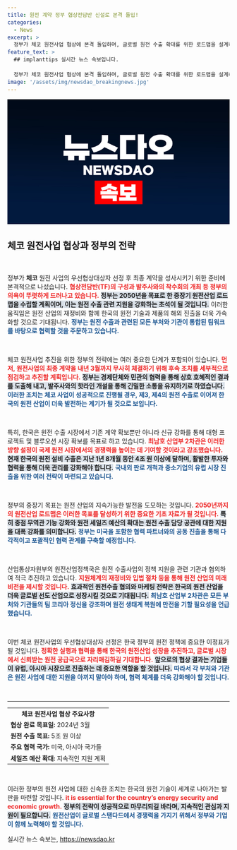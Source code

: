 ```yaml
---
title: 원전 계약 정부 협상전담반 신설로 본격 돌입!
categories:
  - News
excerpt: >
  정부가 체코 원전사업 협상에 본격 돌입하며, 글로벌 원전 수출 확대를 위한 로드맵을 설계하고 있다. 원전 생태계 복원을 목표로 5조 원 수출 목표와 유럽시장 진출도 가속화한다. 클릭하면 속보 확인!
feature_text: >
  ## implanttips 실시간 뉴스 속보입니다.

  정부가 체코 원전사업 협상에 본격 돌입하며, 글로벌 원전 수출 확대를 위한 로드맵을 설계하고 있다. 원전 생태계 복원을 목표로 5조 원 수출 목표와 유럽시장 진출도 가속화한다. 클릭하면 속보 확인!
image: '/assets/img/newsdao_breakingnews.jpg'
---
```


<p><img src="/assets/img/newsdao_breakingnews.jpg" alt="implanttips 속보" /></p>

<h2 data-ke-size="size26">체코 원전사업 협상과 정부의 전략</h2>

<p data-ke-size="size16">&nbsp;</p>

<p>정부가 <b>체코</b> 원전 사업의 우선협상대상자 선정 후 최종 계약을 성사시키기 위한 준비에 본격적으로 나섰습니다. <b><span style="color: #ee2323;">협상전담반(TF)의 구성과 발주사와의 착수회의 개최 등 정부의 의욕이 뚜렷하게 드러나고 있습니다.</span></b> <b><span style="background-color: #21538527;">정부는 2050년을 목표로 한 중장기 원전산업 로드맵을 수립할 계획이며, 이는 원전 수출 관련 지원을 강화하는 초석이 될 것입니다.</span></b> 이러한 움직임은 원전 산업의 재정비와 함께 한국의 원전 기술과 제품의 해외 진출을 더욱 가속화할 것으로 기대됩니다. <b><span style="color: #1a5490;">정부는 원전 수출과 관련된 모든 부처와 기관이 통합된 팀워크를 바탕으로 협력할 것을 주문하고 있습니다.</span></b> </p>

<p data-ke-size="size16">&nbsp;</p>

<p>체코 원전사업 추진을 위한 정부의 전략에는 여러 중요한 단계가 포함되어 있습니다. <b><span style="color: #ee2323;">먼저, 원전사업의 최종 계약을 내년 3월까지 무사히 체결하기 위해 후속 조치를 세부적으로 점검하고 추진할 계획입니다.</span></b> <b><span style="background-color: #21538527;">정부는 경제단체와 민관의 협력을 통해 상호 호혜적인 결과를 도출해 내고, 발주사와의 핫라인 개설을 통해 긴밀한 소통을 유지하기로 하였습니다.</span></b> <b><span style="color: #1a5490;">이러한 조치는 체코 사업이 성공적으로 진행될 경우, 제3, 제4의 원전 수출로 이어져 한국의 원전 산업이 더욱 발전하는 계기가 될 것으로 보입니다.</span></b> </p>

<p data-ke-size="size16">&nbsp;</p>

<p>특히, 한국은 원전 수출 시장에서 기존 계약 확보뿐만 아니라 신규 강화를 통해 대형 프로젝트 및 블루오션 시장 확보를 목표로 하고 있습니다. <b><span style="color: #ee2323;">최남호 산업부 2차관은 이러한 방향 설정이 국제 원전 시장에서의 경쟁력을 높이는 데 기여할 것이라고 강조했습니다.</span></b> <b><span style="background-color: #21538527;">현재 한국의 원전 설비 수출은 지난 1년 8개월 동안 4조 원 이상에 달하며, 활발한 투자와 협력을 통해 더욱 관리를 강화해야 합니다.</span></b> <b><span style="color: #1a5490;">국내외 판로 개척과 중소기업의 유럽 시장 진출을 위한 여러 전략이 마련되고 있습니다.</span></b> </p>

<p data-ke-size="size16">&nbsp;</p>

<p>정부의 중장기 목표는 원전 산업의 지속가능한 발전을 도모하는 것입니다. <b><span style="color: #ee2323;">2050년까지의 원전산업 로드맵은 이러한 목표를 달성하기 위한 중요한 기초 자료가 될 것입니다.</span></b> <b><span style="background-color: #21538527;">특히 중점 무역관 기능 강화와 원전 세일즈 예산의 확대는 원전 수출 담당 공관에 대한 지원을 대폭 강화를 의미합니다.</span></b> <b><span style="color: #1a5490;">정부는 미국을 포함한 협력 파트너와의 공동 진출을 통해 다각적이고 포괄적인 협력 관계를 구축할 예정입니다.</span></b> </p>

<p data-ke-size="size16">&nbsp;</p>

<p>산업통상자원부의 원전산업정책국은 원전 수출사업의 정책 지원을 관련 기관과 협의하여 적극 추진하고 있습니다. <b><span style="color: #ee2323;">지원체계의 재정비와 입법 절차 등을 통해 원전 산업의 미래 비전을 제시할 것입니다.</span></b> <b><span style="background-color: #21538527;">효과적인 원전수출 협의와 마케팅 전략은 한국의 원전 산업을 더욱 글로벌 선도 산업으로 성장시킬 것으로 기대됩니다.</span></b> <b><span style="color: #1a5490;">최남호 산업부 2차관은 모든 부처와 기관들의 팀 코리아 정신을 강조하며 원전 생태계 복원에 만전을 기할 필요성을 언급했습니다.</span></b> </p>

<p data-ke-size="size16">&nbsp;</p>

<p>이번 체코 원전사업의 우선협상대상자 선정은 한국 정부의 원전 정책에 중요한 이정표가 될 것입니다. <b><span style="color: #ee2323;">정확한 실행과 협력을 통해 한국의 원전산업 성장을 추진하고, 글로벌 시장에서 신뢰받는 원전 공급국으로 자리매김하길 기대합니다.</span></b> <b><span style="background-color: #21538527;">앞으로의 협상 결과는 기업들이 유럽, 아시아 시장으로 진출하는 데 중요한 역할을 할 것입니다.</span></b> <b><span style="color: #1a5490;">따라서 각 부처와 기관은 원전 사업에 대한 지원을 아끼지 말아야 하며, 협력 체계를 더욱 강화해야 할 것입니다.</span></b> </p>

<p data-ke-size="size16">&nbsp;</p>

<hr>

<table style="width: 100%; border-collapse: collapse;">
    <tr>
        <td style="text-align: center; height: 17px;"><b>체코 원전사업 협상 주요사항</b></td>
    </tr>
    <tr>
        <td><b>협상 완료 목표일:</b> 2024년 3월</td>
    </tr>
    <tr>
        <td><b>원전 수출 목표:</b> 5조 원 이상</td>
    </tr>
    <tr>
        <td><b>주요 협력 국가:</b> 미국, 아시아 국가들</td>
    </tr>
    <tr>
        <td><b>세일즈 예산 확대:</b> 지속적인 지원 계획</td>
    </tr>
</table>

<p data-ke-size="size16">&nbsp;</p> 

<p>이러한 정부의 원전 사업에 대한 신속한 조치는 한국의 원전 기술이 세계로 나아가는 발판을 마련할 것입니다. <b><span style="color: #ee2323;">it is essential for the country’s energy security and economic growth.</span></b> <b><span style="background-color: #21538527;">정부의 전략이 성공적으로 마무리되길 바라며, 지속적인 관심과 지원이 필요합니다.</span></b> <b><span style="color: #1a5490;">원전산업이 글로벌 스탠다드에서 경쟁력을 가지기 위해서 정부와 기업이 함께 노력해야 할 것입니다.</span></b> </p>
실시간 뉴스 속보는, <a href="https://newsdao.kr" rel="dofollow">https://newsdao.kr</a>



